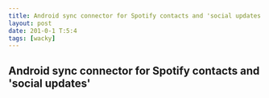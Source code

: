 ```yaml
---
title: Android sync connector for Spotify contacts and 'social updates'
layout: post
date: 201-0-1 T:5:4
tags: [wacky]
---
```

## Android sync connector for Spotify contacts and 'social updates'

